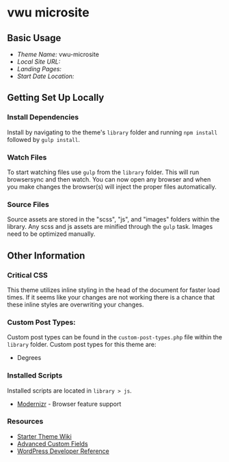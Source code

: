 # vwu microsite

## Basic Usage

* *Theme Name:* vwu-microsite
* *Local Site URL:* 
* *Landing Pages:* 
* *Start Date Location:* 

## Getting Set Up Locally

### Install Dependencies

Install by navigating to the theme's `library` folder and running `npm install` followed by `gulp install`.

### Watch Files

To start watching files use `gulp` from the `library` folder. This will run browsersync and then watch. You can now open any browser and when you make changes the browser(s) will inject the proper files automatically.

### Source Files

Source assets are stored in the "scss", "js", and "images" folders within the library. Any scss and js assets are minified through the `gulp` task. Images need to be optimized manually.

## Other Information

### Critical CSS

This theme utilizes inline styling in the head of the document for faster load times. If it seems like your changes are not working there is a chance that these inline styles are overwriting your changes.

### Custom Post Types:
Custom post types can be found in the `custom-post-types.php` file within the `library` folder. Custom post types for this theme are:

* Degrees

### Installed Scripts
Installed scripts are located in `library > js`.

* [Modernizr](https://modernizr.com/) - Browser feature support

### Resources
* [Starter Theme Wiki](https://github.com/thelearninghouse/starter-theme/wiki)
* [Advanced Custom Fields](https://www.advancedcustomfields.com/resources/)
* [WordPress Developer Reference](https://developer.wordpress.org/reference/)